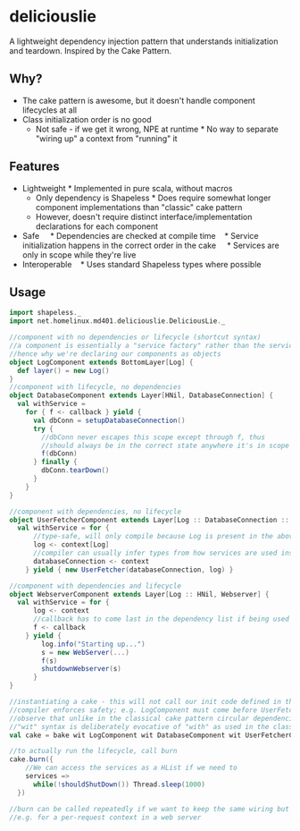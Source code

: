 # deliciouslie

A lightweight dependency injection pattern that understands initialization and teardown.
Inspired by the Cake Pattern.

## Why?

   * The cake pattern is awesome, but it doesn't handle component lifecycles at all
   * Class initialization order is no good
      * Not safe - if we get it wrong, NPE at runtime
      * No way to separate "wiring up" a context from "running" it

## Features

   * Lightweight
      * Implemented in pure scala, without macros
      * Only dependency is Shapeless
      * Does require somewhat longer component implementations than "classic" cake pattern
      * However, doesn't require distinct interface/implementation declarations for each component
   * Safe
      * Dependencies are checked at compile time
      * Service initialization happens in the correct order in the cake
      * Services are only in scope while they're live
   * Interoperable
      * Uses standard Shapeless types where possible

## Usage

````scala
import shapeless._
import net.homelinux.md401.deliciouslie.DeliciousLie._

//component with no dependencies or lifecycle (shortcut syntax)
//a component is essentially a "service factory" rather than the service itself
//hence why we're declaring our components as objects
object LogComponent extends BottomLayer[Log] {
  def layer() = new Log()
}
//component with lifecycle, no dependencies
object DatabaseComponent extends Layer[HNil, DatabaseConnection] {
  val withService =
    for { f <- callback } yield {
      val dbConn = setupDatabaseConnection()
      try {
        //dbConn never escapes this scope except through f, thus
        //should always be in the correct state anywhere it's in scope
        f(dbConn)
      } finally {
        dbConn.tearDown()
      }
    }
}

//component with dependencies, no lifecycle
object UserFetcherComponent extends Layer[Log :: DatabaseConnection :: HNil, UserFetcher] {
  val withService = for {
      //type-safe, will only compile because Log is present in the above declaration
      log <- context[Log]
      //compiler can usually infer types from how services are used inside the yield block
      databaseConnection <- context
    } yield { new UserFetcher(databaseConnection, log) }

//component with dependencies and lifecycle
object WebserverComponent extends Layer[Log :: HNil, Webserver] {
  val withService = for {
      log <- context
      //callback has to come last in the dependency list if being used
      f <- callback
    } yield {
        log.info("Starting up...")
        s = new WebServer(...)
        f(s)
        shutdownWebserver(s)
      }
}

//instantiating a cake - this will not call our init code defined in the yield blocks
//compiler enforces safety; e.g. LogComponent must come before UserFetcherComponent or WebserverComponent
//observe that unlike in the classical cake pattern circular dependencies are impossible
//"wit" syntax is deliberately evocative of "with" as used in the classical cake pattern
val cake = bake wit LogComponent wit DatabaseComponent wit UserFetcherComponent wit WebserverComponent

//to actually run the lifecycle, call burn
cake.burn({
    //We can access the services as a HList if we need to
    services =>
      while(!shouldShutDown()) Thread.sleep(1000)
  })

//burn can be called repeatedly if we want to keep the same wiring but run the setup and teardown again each time
//e.g. for a per-request context in a web server
````
